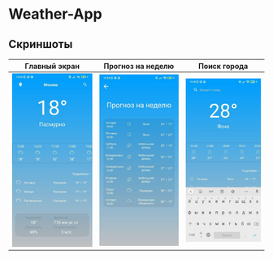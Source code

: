 # Weather-App
## Скриншоты
<table>
<thead>
<tr>
<th align="center">Главный экран</th>
<th align="center">Прогноз на неделю</th>
<th align="center">Поиск города</th>
</tr>
</thead>
<tbody>
<tr>
<td> <img src="https://github.com/kodzzzima/Weather-App/blob/main/screenshots/img1.jpg" ></td>
<td> <img src="https://github.com/kodzzzima/Weather-App/blob/main/screenshots/img3.jpg"" ></td>
<td> <img src="https://github.com/kodzzzima/Weather-App/blob/main/screenshots/img4.jpg" ></td>
</tr>
<tr>
